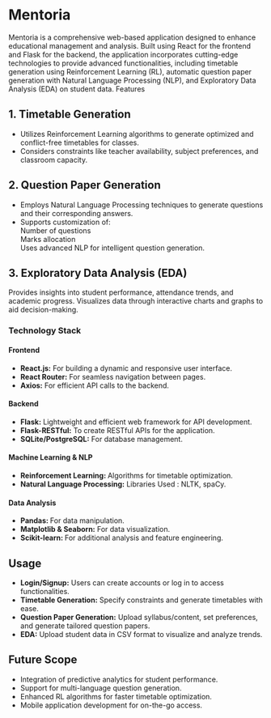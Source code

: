 # Mentoria
Mentoria is a comprehensive web-based application designed to enhance educational management and analysis. Built using React for the frontend and Flask for the backend, the application incorporates cutting-edge technologies to provide advanced functionalities, including timetable generation using Reinforcement Learning (RL), automatic question paper generation with Natural Language Processing (NLP), and Exploratory Data Analysis (EDA) on student data.
Features

## 1. Timetable Generation
* Utilizes Reinforcement Learning algorithms to generate optimized and conflict-free timetables for classes.
* Considers constraints like teacher availability, subject preferences, and classroom capacity.
## 2. Question Paper Generation
* Employs Natural Language Processing techniques to generate questions and their corresponding answers.
* Supports customization of:
 <br/> Number of questions
 <br/>Marks allocation
 <br/> Uses advanced NLP for intelligent question generation.
## 3. Exploratory Data Analysis (EDA)
Provides insights into student performance, attendance trends, and academic progress.
Visualizes data through interactive charts and graphs to aid decision-making.
### Technology Stack

#### Frontend
* **React.js:** For building a dynamic and responsive user interface.
* **React Router:** For seamless navigation between pages.
* **Axios:** For efficient API calls to the backend.
#### Backend
* **Flask:** Lightweight and efficient web framework for API development.
* **Flask-RESTful:** To create RESTful APIs for the application.
* **SQLite/PostgreSQL:** For database management.
#### Machine Learning & NLP
* <b>Reinforcement Learning: </b> Algorithms for timetable optimization.
* <b>Natural Language Processing:</b> Libraries Used :  NLTK, spaCy.
#### Data Analysis
* <b>Pandas:  </b> For data manipulation.
* <b>Matplotlib & Seaborn:</b> For data visualization.
* <b>Scikit-learn: </b> For additional analysis and feature engineering.
  
## Usage

* **Login/Signup:** Users can create accounts or log in to access functionalities.
* **Timetable Generation:** Specify constraints and generate timetables with ease.
* **Question Paper Generation:** Upload syllabus/content, set preferences, and generate tailored question papers.
* **EDA:** Upload student data in CSV format to visualize and analyze trends.
  
## Future Scope

* Integration of predictive analytics for student performance.
* Support for multi-language question generation.
* Enhanced RL algorithms for faster timetable optimization.
* Mobile application development for on-the-go access.
